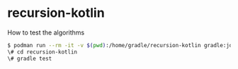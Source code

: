 # recursion-kotlin

How to test the algorithms
```bash
$ podman run --rm -it -v $(pwd):/home/gradle/recursion-kotlin gradle:jdk17 bash
\# cd recursion-kotlin
\# gradle test
```
